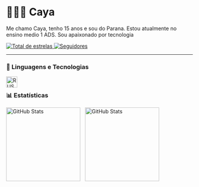 # 👩🏻‍💻 Caya

Me chamo Caya, tenho 15 anos e sou do Parana. Estou atualmente no ensino medio 1 ADS. Sou apaixonado por tecnologia

<p align="left">
    </a>
    </a> 
    <a href="https://github.com/AngelAyanami23?tab=repositories&sort=stargazers">
        <img 
            alt="Total de estrelas" 
            title="Total de estrelas GitHub" 
            src="https://custom-icon-badges.demolab.com/github/stars/AngelAyanami23?color=55960c&style=for-the-badge&labelColor=488207&logo=star&label=estrelas"
        />
    </a>
    <a href="https://github.com/Larissakich?tab=followers">
        <img 
            alt="Seguidores" 
            title="Me siga no GitHub" 
            src="https://custom-icon-badges.demolab.com/github/followers/AngelAyanami23?color=236ad3&labelColor=1155ba&style=for-the-badge&logo=github&label=Seguidores&logoColor=white"
        />
    </a>
</p>

---

### 🤖 Linguagens e Tecnologias

<img 
    align="left" 
    alt="RUST"
    title="RUST" 
    width="30px" 
    style="padding-right: 10px;" 
    src="https://cdn.jsdelivr.net/gh/devicons/devicon@latest/icons/rust/rust-original.svg" 
/>
<br/>

### 📊 Estatísticas

<p>
  <img 
    align="left" 
    alt="GitHub Stats" 
    height="200" 
    style="padding-right: 10px;" 
    src="https://github-readme-stats.vercel.app/api?username=angelayanami23&show_icons=true&theme=tokyonight&include_all_commits=true&locale=pt-br" 
  />

<img 
      align="left" 
      alt="GitHub Stats" 
      height="200"
      sytle ="padding-right: 10px;"
      src="https://github-readme-stats.vercel.app/api/top-langs/?username=angelayanami23&theme=tokyonight&layout=compact&custom_title=Tecnologias&langs_count=5" 
  />
